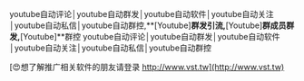 youtube自动评论│youtube自动群发│youtube自动软件│youtube自动关注│youtube自动私信│youtube自动群控,**[Youtube]**群发引流,**[Youtube]**群成员群发,**[Youtube]**群控
youtube自动评论│youtube自动群发│youtube自动软件│youtube自动关注│youtube自动私信│youtube自动群控

[😍想了解推广相关软件的朋友请登录 http://www.vst.tw](http://www.vst.tw)



